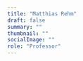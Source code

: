 ```yaml
---
title: "Matthias Rehm"
draft: false
summary: ""
thumbnail: ""
socialImage: ""
role: "Professor"
---
```



